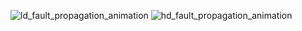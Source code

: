 ![ld_fault_propagation_animation](https://github.com/user-attachments/assets/cf0b54cf-d46b-4896-8444-b75bf0067adc)
![hd_fault_propagation_animation](https://github.com/user-attachments/assets/d7c91bc6-5ec2-4529-9b6a-209e79f0b7e6)

